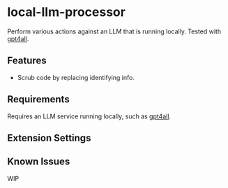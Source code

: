 # local-llm-processor

Perform various actions against an LLM that is running locally. Tested with [gpt4all](https://github.com/nomic-ai/gpt4all).

## Features

- Scrub code by replacing identifying info.

## Requirements

Requires an LLM service running locally, such as [gpt4all](https://github.com/nomic-ai/gpt4all).

## Extension Settings

## Known Issues

WIP
